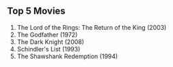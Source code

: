 ## Top 5 Movies

1. The Lord of the Rings: The Return of the King (2003)
2. The Godfather (1972)
3. The Dark Knight (2008)
4. Schindler's List (1993)
5. The Shawshank Redemption (1994)